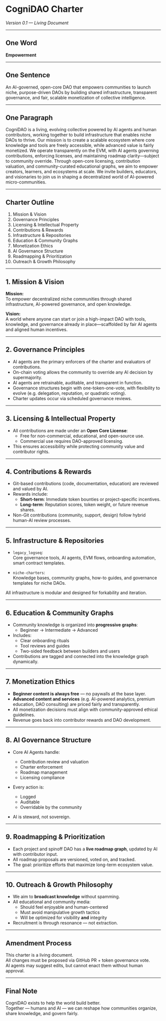 # CogniDAO Charter  
*Version 0.1 — Living Document*

---

## One Word  
**Empowerment**

---

## One Sentence  
An AI-governed, open-core DAO that empowers communities to launch niche, purpose-driven DAOs by building shared infrastructure, transparent governance, and fair, scalable monetization of collective intelligence.

---

## One Paragraph  
CogniDAO is a living, evolving collective powered by AI agents and human contributors, working together to build infrastructure that enables niche DAOs to thrive. Our mission is to create a scalable ecosystem where core knowledge and tools are freely accessible, while advanced value is fairly monetized. We operate transparently on the EVM, with AI agents governing contributions, enforcing licenses, and maintaining roadmap clarity—subject to community override. Through open-core licensing, contribution valuation, and community-curated educational graphs, we aim to empower creators, learners, and ecosystems at scale. We invite builders, educators, and visionaries to join us in shaping a decentralized world of AI-powered micro-communities.

---

## Charter Outline

1. Mission & Vision  
2. Governance Principles  
3. Licensing & Intellectual Property  
4. Contributions & Rewards  
5. Infrastructure & Repositories  
6. Education & Community Graphs  
7. Monetization Ethics  
8. AI Governance Structure  
9. Roadmapping & Prioritization  
10. Outreach & Growth Philosophy  

---

## 1. Mission & Vision

**Mission:**  
To empower decentralized niche communities through shared infrastructure, AI-powered governance, and open knowledge.

**Vision:**  
A world where anyone can start or join a high-impact DAO with tools, knowledge, and governance already in place—scaffolded by fair AI agents and aligned human incentives.

---

## 2. Governance Principles

- AI agents are the primary enforcers of the charter and evaluators of contributions.
- On-chain voting allows the community to override any AI decision by supermajority.
- AI agents are retrainable, auditable, and transparent in function.
- Governance structures begin with one-token-one-vote, with flexibility to evolve (e.g. delegation, reputation, or quadratic voting).
- Charter updates occur via scheduled governance reviews.

---

## 3. Licensing & Intellectual Property

- All contributions are made under an **Open Core License**:
  - Free for non-commercial, educational, and open-source use.
  - Commercial use requires DAO-approved licensing.
- This ensures accessibility while protecting community value and contributor rights.

---

## 4. Contributions & Rewards

- Git-based contributions (code, documentation, education) are reviewed and valued by AI.
- Rewards include:
  - **Short-term**: Immediate token bounties or project-specific incentives.
  - **Long-term**: Reputation scores, token weight, or future revenue shares.
- Non-Git contributions (community, support, design) follow hybrid human-AI review processes.

---

## 5. Infrastructure & Repositories

- `legacy_logseq`:  
  Core governance tools, AI agents, EVM flows, onboarding automation, smart contract templates.

- `niche-charters`:  
  Knowledge bases, community graphs, how-to guides, and governance templates for niche DAOs.

All infrastructure is modular and designed for forkability and iteration.

---

## 6. Education & Community Graphs

- Community knowledge is organized into **progressive graphs**:
  - Beginner → Intermediate → Advanced
- Includes:
  - Clear onboarding rituals
  - Tool reviews and guides
  - Two-sided feedback between builders and users
- Contributions are tagged and connected into the knowledge graph dynamically.

---

## 7. Monetization Ethics

- **Beginner content is always free** — no paywalls at the base layer.
- **Advanced content and services** (e.g. AI-powered analytics, premium education, DAO consulting) are priced fairly and transparently.
- All monetization decisions must align with community-approved ethical guidelines.
- Revenue goes back into contributor rewards and DAO development.

---

## 8. AI Governance Structure

- Core AI Agents handle:
  - Contribution review and valuation
  - Charter enforcement
  - Roadmap management
  - Licensing compliance

- Every action is:
  - Logged
  - Auditable
  - Overridable by the community

- AI is steward, not sovereign.

---

## 9. Roadmapping & Prioritization

- Each project and spinoff DAO has a **live roadmap graph**, updated by AI with contributor input.
- All roadmap proposals are versioned, voted on, and tracked.
- The goal: prioritize efforts that maximize long-term ecosystem value.

---

## 10. Outreach & Growth Philosophy

- We aim to **broadcast knowledge** without spamming.
- All educational and community media:
  - Should feel enjoyable and human-centered
  - Must avoid manipulative growth tactics
  - Will be optimized for visibility **and** integrity
- Recruitment is through resonance — not extraction.

---

## Amendment Process

This charter is a living document.  
All changes must be proposed via GitHub PR + token governance vote.  
AI agents may suggest edits, but cannot enact them without human approval.

---

## Final Note

CogniDAO exists to help the world build better.  
Together — humans and AI — we can reshape how communities organize, share knowledge, and govern fairly.

